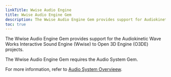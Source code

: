 ```yaml
---
linkTitle: Wwise Audio Engine
title: Wwise Audio Engine Gem
description: The Wwise Audio Engine Gem provides support for Audiokinetic Wave Works Interactive Sound Engine (Wwise), to Open 3D Engine (O3DE) projects.
toc: true
---
```


The Wwise Audio Engine Gem provides support for the Audiokinetic Wave Works Interactive Sound Engine (Wwise) to Open 3D Engine (O3DE) projects.

The Wwise Audio Engine Gem requires the Audio System Gem.

For more information, refer to [Audio System Overvieew](/docs/user-guide/interactivity/audio/overview/).

